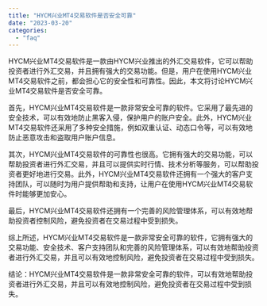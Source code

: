 ```yaml
---
title: "HYCM兴业MT4交易软件是否安全可靠"
date: "2023-03-20"
categories: 
  - "faq"
---
```


HYCM兴业MT4交易软件是一款由HYCM兴业推出的外汇交易软件，它可以帮助投资者进行外汇交易，并且拥有强大的交易功能。但是，用户在使用HYCM兴业MT4交易软件之前，都会担心它的安全性和可靠性。因此，本文将讨论HYCM兴业MT4交易软件是否安全可靠。

首先，HYCM兴业MT4交易软件是一款非常安全可靠的软件。它采用了最先进的安全技术，可以有效地防止黑客入侵，保护用户的账户安全。此外，HYCM兴业MT4交易软件还采用了多种安全措施，例如双重认证、动态口令等，可以有效地防止恶意攻击和盗取用户账户信息。

其次，HYCM兴业MT4交易软件的可靠性也很高。它拥有强大的交易功能，可以帮助投资者进行外汇交易，并且可以提供实时行情、技术分析等服务，可以帮助投资者更好地进行交易。此外，HYCM兴业MT4交易软件还拥有一个强大的客户支持团队，可以随时为用户提供帮助和支持，让用户在使用HYCM兴业MT4交易软件时能够更加安心。

最后，HYCM兴业MT4交易软件还拥有一个完善的风险管理体系，可以有效地帮助投资者控制风险，避免投资者在交易过程中受到损失。

综上所述，HYCM兴业MT4交易软件是一款非常安全可靠的软件，它拥有强大的交易功能、安全技术、客户支持团队和完善的风险管理体系，可以有效地帮助投资者进行外汇交易，并且可以有效地控制风险，避免投资者在交易过程中受到损失。

结论：HYCM兴业MT4交易软件是一款非常安全可靠的软件，可以有效地帮助投资者进行外汇交易，并且可以有效地控制风险，避免投资者在交易过程中受到损失。
